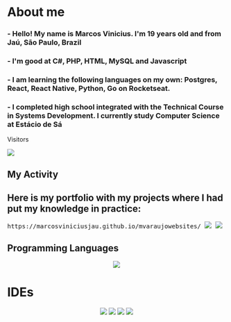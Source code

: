# About me
 ### - Hello! My name is Marcos Vinicius. I'm 19 years old and from Jaú, São Paulo, Brazil
 ### - I'm good at C#, PHP, HTML, MySQL and Javascript
 ### - I am learning the following languages ​​on my own: Postgres, React, React Native, Python, Go on Rocketseat.
 ### - I completed high school integrated with the Technical Course in Systems Development.  I currently study Computer Science at Estácio de Sá
 
<div align="start">
<p>Visitors</p>
 <img align="center" src="https://profile-counter.glitch.me/{marcosvinciusjau}/count.svg" />
</div>

## My Activity

## Here is my portfolio with my projects where I had put my knowledge in practice:

<kbd align="center">
https://marcosviniciusjau.github.io/mvaraujowebsites/
</kbd>

<kbd align="center">
 <img src="https://github-readme-streak-stats-five-lac.vercel.app?user=marcosviniciusjau&theme=merko&card_width=1000&background=161b22&stroke=393f48&border=161b22&exclude_days=Sun%2CSat"/>
 <img src="https://github-readme-stats.vercel.app/api/top-langs/?username=marcosviniciusjau&layout=donut&bg_color=161b22&border_color=393f48&theme=merko&card_width=950&langs_count=5"/>
</kbd>

## 
## Programming Languages

<p align="center">
    <img src="https://skillicons.dev/icons?i=cs,css,html,js,php,py,java,dotnet,react,typescript,nodejs,next,tailwind&perline=4" />
</p>
                                                                               
# IDEs
                                                                               
<p align='center'>
  <a href="https://dev.mysql.com/downloads/">
 <img src="https://skillicons.dev/icons?i=mysql"/></a>
    <a href="https://visualstudio.microsoft.com/pt-br/downloads/">
    <img src="https://skillicons.dev/icons?i=visualstudio"/></a>
    <a href="https://visualstudio.microsoft.com/pt-br/downloads/">
   <a href="https://www.adobe.com/br/products/photoshop.html"/>
    <img src="https://skillicons.dev/icons?i=ps"/></a>
    <img src="https://skillicons.dev/icons?i=vscode"/></a>

</p>
